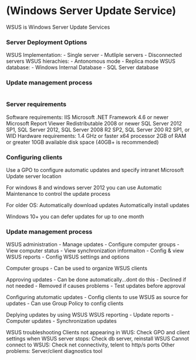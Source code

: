 # (Windows Server Update Service)
WSUS is Windows Server Update Services

### Server Deployment Options
WSUS Implementation:
	- Single server
	- Mutliple servers
	- Disconnected servers
WSUS hierachies:
	- Antonomous mode
	- Replica mode
WSUS database:
	- Windows Internal Database
	- SQL Server database

### Update management process
<IMG>

### Server requirements
Software requirements:
	IIS
	Microsoft .NET Framework 4.6 or newer
	Microsoft Report Viewer Redistributable 2008 or newer
	SQL Server 2012 SP1, SQL Server 2012, SQL Server 2008 R2 SP2, SQL Server 200 R2 SP1, or WID
Hardware requirements:
	1.4 GHz or faster x64 processor
	2GB of RAM or greater
	10GB available disk space (40GB+ is recommended)

### Configuring clients
Use a GPO to configure automatic updates and specify intranet Microsoft Update server location

For windows 8 and windows server 2012 you can use Automatic Maintenance to control the update process

For older OS:
	Automatically download updates
	Automatically install updates

Windows 10+ you can defer updates for up to one month

### Update management process
WSUS administration
	- Manage updates
	- Configure computer groups
	- View computer status
	- View synchronization informaiton
	- Config & view WSUS reports
	- Config WSUS settings and options

Computer groups
	- Can be used to organize WSUS clients

Approving updates
	- Can be done automatically...dont do this
	- Declined if not needed
	- Removed if causes problems
	- Test updates before approval

Configuring atutomatic updates
	- Config clients to use WSUS as source for updates
	- Can use Group Policy to config clients

Deplying updates by using WSUS
WSUS reporting
	- Update reports
	- Computer updates
	- Synchronization updates

WSUS troubleshooting
Clients not appearing in WUS:	Check GPO and client settings
when WSUS server stops:		Check db server, reinstall WSUS
Cannot connect to WSUS:		Check net connectivity, telent to http/s ports
Other problems:			                Server/client diagnostics tool
